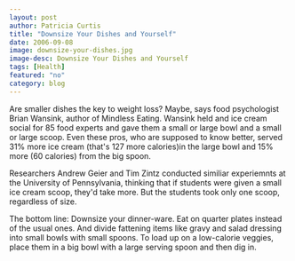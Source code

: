 ```yaml
---
layout: post
author: Patricia Curtis
title: "Downsize Your Dishes and Yourself"
date: 2006-09-08
image: downsize-your-dishes.jpg
image-desc: Downsize Your Dishes and Yourself
tags: [Health]
featured: "no"
category: blog
---
```


Are smaller dishes the key to weight loss? Maybe, says food psychologist Brian Wansink, author of Mindless Eating. Wansink held and ice cream social for 85 food experts and gave them a small or large bowl and a small or large scoop. Even these pros, who are supposed to know better, served 31% more ice cream (that's 127 more calories)in the large bowl and 15% more (60 calories) from the big spoon.

Researchers Andrew Geier and Tim Zintz conducted similiar experiemnts at the University of Pennsylvania, thinking that if students were given a small ice cream scoop, they'd take more. But the students took only one scoop, regardless of size.

The bottom line: Downsize your dinner-ware. Eat on quarter plates instead of the usual ones. And divide fattening items like gravy and salad dressing into small bowls with small spoons. To load up on a low-calorie veggies, place them in a big bowl with a large serving spoon and then dig in. 